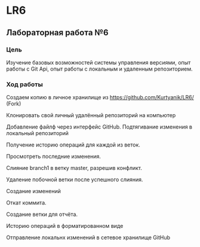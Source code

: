 # LR6
## Лабораторная работа №6

### Цель 
Изучение базовых возможностей системы управления версиями, опыт работы с Git Api, опыт работы с локальным и удаленным репозиторием.

### Ход работы
Создаем копию в личное хранилище из https://github.com/Kurtyanik/LR6/ (Fork)

Клонировать свой личный удалённый репозиторий на компьютер

Добавление файлф через интерфейс GitHub. Подтягивание изменения в локальный репозиторий

Получение историю операций для каждой из веток. 

Просмотреть последние изменения. 

Слияние branch1 в ветку master, разрешив конфликт.

Удаление побочной ветки после успешного слияния.

Создание изменений 

Откат коммита. 

Создание ветки для отчёта. 

Историю операций в форматированном виде 

Отправление локальнх изменений в сетевое хранилище GitHub